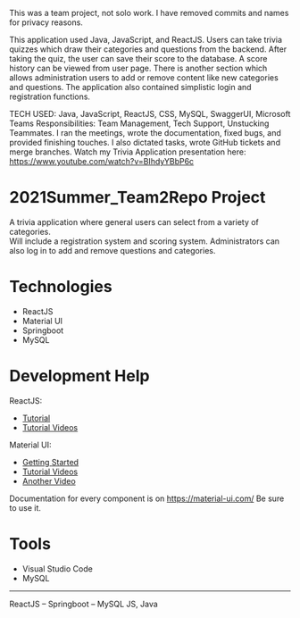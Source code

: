 This was a team project, not solo work. I have removed commits and names for privacy reasons.

This application used Java, JavaScript, and ReactJS. Users can take trivia quizzes which draw their 
categories and questions from the backend. After taking the quiz, the user can save their score to 
the database. A score history can be viewed from user page. There is another section which allows 
administration users to add or remove content like new categories and questions. The application 
also contained simplistic login and registration functions. 

TECH USED: Java, JavaScript, ReactJS, CSS, MySQL, SwaggerUI, Microsoft Teams
Responsibilities: Team Management, Tech Support, Unstucking Teammates. I ran the meetings, 
wrote the documentation, fixed bugs, and provided finishing touches. I also dictated tasks, wrote 
GitHub tickets and merge branches. 
Watch my Trivia Application presentation here: https://www.youtube.com/watch?v=BIhdyYBbP6c


# 2021Summer_Team2Repo Project

A trivia application where general users can select from a variety of categories. <br />
Will include a registration system and scoring system. Administrators can also log in to add and remove questions and categories.

# Technologies

-	ReactJS
-	Material UI
-	Springboot
-	MySQL


# Development Help
ReactJS:
- [Tutorial](https://reactjs.org/tutorial/tutorial.html)
- [Tutorial Videos](https://www.youtube.com/watch?v=QFaFIcGhPoM&list=PLC3y8-rFHvwgg3vaYJgHGnModB54rxOk3)


Material UI:
- [Getting Started](https://material-ui.com/getting-started/learn/)
- [Tutorial Videos](https://www.youtube.com/watch?v=pHclLuRolzE&list=PLQg6GaokU5CwiVmsZ0d_9Zsg_DnIP_xwr)
- [Another Video](https://youtu.be/Xoz31I1FuiY)

Documentation for every component is on https://material-ui.com/ Be sure to use it.

# Tools 
- Visual Studio Code
- MySQL

---

ReactJS – Springboot – MySQL
JS, Java
